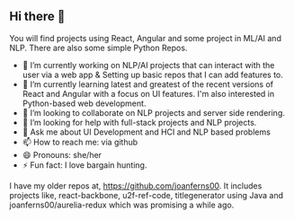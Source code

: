 ## Hi there 👋

You will find projects using React, Angular and some project in ML/AI and NLP. There are also some simple Python Repos. 
- 🔭 I’m currently working on NLP/AI projects that can interact with the user via a web app & Setting up basic repos that I can add features to.
- 🌱 I’m currently learning latest and greatest of the recent versions of React and Angular with a focus on UI features. I'm also interested in Python-based web development.
- 👯 I’m looking to collaborate on NLP projects and server side rendering.
- 🤔 I’m looking for help with full-stack projects and NLP projects.
- 💬 Ask me about UI Development and HCI and NLP based problems
- 📫 How to reach me: via github
- 😄 Pronouns: she/her
- ⚡ Fun fact: I love bargain hunting.



I have my older repos at, https://github.com/joanferns00. It includes projects like, react-backbone, u2f-ref-code, titlegenerator using Java and joanferns00/aurelia-redux which was promising a while ago.

<!--
**cherylfernandes07/cherylfernandes07** is a ✨ _special_ ✨ repository because its `README.md` (this file) appears on your GitHub profile.
